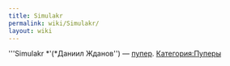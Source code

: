```yaml
---
title: Simulakr
permalink: wiki/Simulakr/
layout: wiki
---
```


'''Simulakr *'(*Даниил Жданов'') — [пупер](Пуперы "wikilink").
[Категория:Пуперы](Категория:Пуперы "wikilink")
